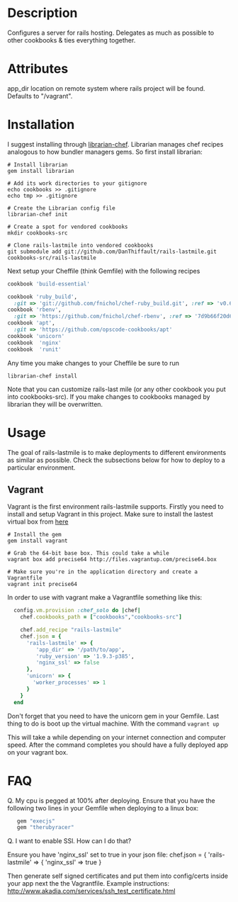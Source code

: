 Description
===========
Configures a server for rails hosting. Delegates as much as possible to
other cookbooks & ties everything together.


Attributes
==========
app_dir location on remote system where rails project will be found.
Defaults to "/vagrant".

Installation
============

I suggest installing through [librarian-chef](https://github.com/applicationsonline/librarian). Librarian
manages chef recipes analogous to how bundler managers gems. So first install librarian:

```
# Install librarian
gem install librarian

# Add its work directories to your gitignore
echo cookbooks >> .gitignore
echo tmp >> .gitignore

# Create the Librarian config file
librarian-chef init

# Create a spot for vendored cookbooks
mkdir cookbooks-src

# Clone rails-lastmile into vendored cookbooks
git submodule add git://github.com/DanThiffault/rails-lastmile.git cookbooks-src/rails-lastmile
```

Next setup your Cheffile (think Gemfile) with the following recipes

```ruby
cookbook 'build-essential'

cookbook 'ruby_build',
  :git => 'git://github.com/fnichol/chef-ruby_build.git', :ref => 'v0.6.2'
cookbook 'rbenv',
  :git => 'https://github.com/fnichol/chef-rbenv', :ref => '7d9b66f20d6edb786720b22919fd53e698fce12b'
cookbook 'apt',
  :git => 'https://github.com/opscode-cookbooks/apt'
cookbook 'unicorn'
cookbook  'nginx'
cookbook  'runit'
```

Any time you make changes to your Cheffile be sure to run

```
librarian-chef install
```

Note that you can customize rails-last mile (or any other cookbook you put into cookbooks-src). If you make changes to cookbooks
managed by librarian they will be overwritten.

Usage
=====

The goal of rails-lastmile is to make deployments to different environments as similar as possible. Check the subsections
below for how to deploy to a particular environment.

Vagrant
-------
Vagrant is the first environment rails-lastmile supports. Firstly you need to install
and setup Vagrant in this project. Make sure to install the lastest virtual box from [here](https://www.virtualbox.org)

```
# Install the gem
gem install vagrant

# Grab the 64-bit base box. This could take a while
vagrant box add precise64 http://files.vagrantup.com/precise64.box

# Make sure you're in the application directory and create a Vagrantfile
vagrant init precise64
```

In order to use with vagrant make a Vagrantfile something like this:

```ruby
  config.vm.provision :chef_solo do |chef|
    chef.cookbooks_path = ["cookbooks","cookbooks-src"]

    chef.add_recipe "rails-lastmile"
    chef.json = {
      'rails-lastmile' => {
         'app_dir' => '/path/to/app',
         'ruby_version' => '1.9.3-p385',
         'nginx_ssl' => false
      },
      'unicorn' => {
        'worker_processes' => 1
      }
    }
  end
```

Don't forget that you need to have the unicorn gem in your Gemfile.
Last thing to do is boot up the virtual machine. With the command `vagrant up`

This will take a while depending on your internet connection and computer speed. After the command completes you should have a
fully deployed app on your vagrant box.


FAQ
===

Q.  My cpu is pegged at 100% after deploying. Ensure that you have the following two lines in your Gemfile when deploying to a linux box:

```ruby
   gem "execjs"
   gem "therubyracer"
```

Q.  I want to enable SSl. How can I do that?

Ensure you have 'nginx_ssl' set to true in your json file:
    chef.json = {
      'rails-lastmile' => {
         'nginx_ssl' => true
      }

Then generate self signed certificates and put them into config/certs inside your app next the the Vagrantfile. Example instructions:
http://www.akadia.com/services/ssh_test_certificate.html
